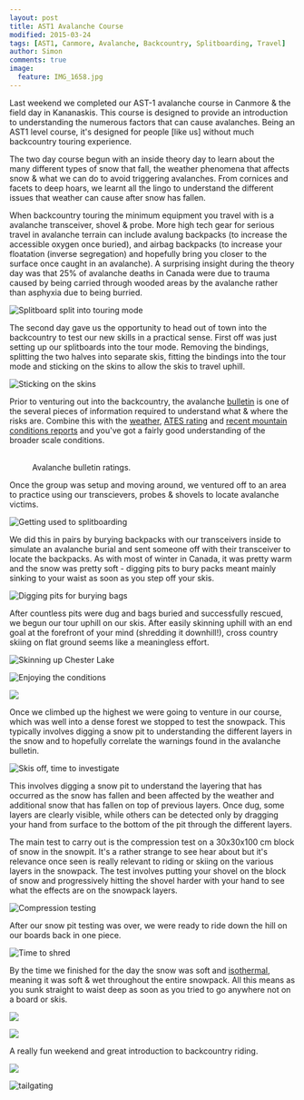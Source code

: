 ```yaml
---
layout: post
title: AST1 Avalanche Course
modified: 2015-03-24
tags: [AST1, Canmore, Avalanche, Backcountry, Splitboarding, Travel]
author: Simon
comments: true
image:
  feature: IMG_1658.jpg
---
```


Last weekend we completed our AST-1 avalanche course in Canmore & the field day in Kananaskis. This course is designed to provide an introduction to understanding the numerous factors that can cause avalanches. Being an AST1 level course, it's designed for people [like us] without much backcountry touring experience. 

The two day course begun with an inside theory day to learn about the many different types of snow that fall, the weather phenomena that affects snow & what we can do to avoid triggering avalanches. From cornices and facets to deep hoars, we learnt all the lingo to understand the different issues that weather can cause after snow has fallen.

When backcountry touring the minimum equipment you travel with is a avalanche transceiver, shovel & probe. More high tech gear for serious travel in avalanche terrain can include avalung backpacks (to increase the accessible oxygen once buried), and airbag backpacks (to increase your floatation (inverse segregation) and hopefully bring you closer to the surface once caught in an avalanche). A surprising insight during the theory day was that 25% of avalanche deaths in Canada were due to trauma caused by being carried through wooded areas by the avalanche rather than asphyxia due to being burried. 

![Splitboard split into touring mode](../images/IMG_20150322_094606.jpg)

The second day gave us the opportunity to head out of town into the backcountry to test our new skills in a practical sense. First off was just setting up our splitboards into the tour mode. Removing the bindings, splitting the two halves into separate skis, fitting the bindings into the tour mode and sticking on the skins to allow the skis to travel uphill.

![Sticking on the skins](../images/IMG_20150322_095148.jpg)

Prior to venturing out into the backcountry, the avalanche [bulletin](http://avalanche.ca/) is one of the several pieces of information required to understand what & where the risks are. Combine this with the [weather](http://weather.gc.ca/), [ATES rating](https://www.google.ca/search?q=ates+ratings) and [recent mountain conditions reports](http://acmg.ca/mcr/) and you've got a fairly good understanding of the broader scale conditions.

<figure class="half">
	<img src="../images/danger-rating-icons.svg" alt="">
	<img src="../images/nowcast.svg" alt="">
	<figcaption>Avalanche bulletin ratings.</figcaption>
</figure>

Once the group was setup and moving around, we ventured off to an area to practice using our transcievers, probes & shovels to locate avalanche victims. 

![Getting used to splitboarding](../images/IMG_1658.jpg)

We did this in pairs by burying backpacks with our transceivers inside to simulate an avalanche burial and sent someone off with their transceiver to locate the backpacks. As with most of winter in Canada, it was pretty warm and the snow was pretty soft - digging pits to bury packs meant mainly sinking to your waist as soon as you step off your skis.

![Digging pits for burying bags](../images/IMG_20150322_105613.jpg)

After countless pits were dug and bags buried and successfully rescued, we begun our tour uphill on our skis. After easily skinning uphill with an end goal at the forefront of your mind (shredding it downhill!), cross country skiing on flat ground seems like a meaningless effort. 

![Skinning up Chester Lake](../images/IMG_20150322_130425.jpg)

![Enjoying the conditions](../images/IMG_20150322_131946.jpg)

![](../images/IMG_1671.jpg)

Once we climbed up the highest we were going to venture in our course, which was well into a dense forest we stopped to test the snowpack. This typically involves digging a snow pit to understanding the different layers in the snow and to hopefully correlate the warnings found in the avalanche bulletin.

![Skis off, time to investigate](../images/IMG_20150322_143428.jpg)

This involves digging a snow pit to understand the layering that has occurred as the snow has fallen and been affected by the weather and additional snow that has fallen on top of previous layers. Once dug, some layers are clearly visible, while others can be detected only by dragging your hand from surface to the bottom of the pit through the different layers. 

The main test to carry out is the compression test on a 30x30x100 cm block of snow in the snowpit. It's a rather strange to see hear about but it's relevance once seen is really relevant to riding or skiing on the various layers in the snowpack. The test involves putting your shovel on the block of snow and progressively hitting the shovel harder with your hand to see what the effects are on the snowpack layers.

![Compression testing](../images/IMG_20150322_143307.jpg)

After our snow pit testing was over, we were ready to ride down the hill on our boards back in one piece.

![Time to shred](../images/IMG_20150322_145531.jpg) 

By the time we finished for the day the snow was soft and [isothermal](http://www.fsavalanche.org/isothermal/), meaning it was soft & wet throughout the entire snowpack. All this means as you sunk straight to waist deep as soon as you tried to go anywhere not on a board or skis.

![](../images/IMG_20150322_154343.jpg)

![](../images/IMG_1691.jpg)

A really fun weekend and great introduction to backcountry riding.

![](../images/IMG_1697.jpg)

![tailgating](
../images/IMG_20150322_155057.jpg)
